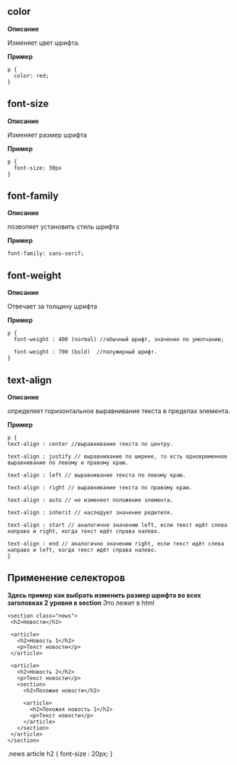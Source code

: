 ## color
**Описание**

Изменяет цвет шрифта.

**Пример**
```
p {
  color: red;
}
```
## font-size 
**Описание**

Изменяет размер шрифта

**Пример**

```
p {
  font-size: 30px
}
```

## font-family
**Описание**

позволяет установить стиль шрифта 

**Пример**

```font-family: sans-serif;```

## font-weight
**Описание**

Отвечает за толщину шрифта

**Пример**
```
p {
  font-weight : 400 (normal) //обычный шрифт, значение по умолчанию;

  font-weight : 700 (bold)  //полужирный шрифт.
}
```
## text-align 
**Описание**

определяет горизонтальное выравнивание текста в пределах элемента.

**Пример**
```
p {
text-align : center //выравнивание текста по центру.

text-align : justify // выравнивание по ширине, то есть одновременное выравнивание по левому и правому краю.

text-align : left // выравнивание текста по левому краю.

text-align : right // выравнивание текста по правому краю.

text-align : auto // не изменяет положение элемента.

text-align : inherit // наследует значение родителя.

text-align : start // аналогично значению left, если текст идёт слева направо и right, когда текст идёт справа налево.

text-align : end // аналогично значению right, если текст идёт слева направо и left, когда текст идёт справа налево.
}
```

## Применение селекторов
 **Здесь пример как выбрать изменить размер шрифта во всех заголовках 2 уровня в section**
 Это лежит в html

 ```
 <section class="news">
  <h2>Новости</h2>

  <article>
    <h2>Новость 1</h2>
    <p>Текст новости</p>
  </article>

  <article>
    <h2>Новость 2</h2>
    <p>Текст новости</p>
    <section>
      <h2>Похожие новости</h2>

      <article>
        <h2>Похожая новость 1</h2>
        <p>Текст новости</p>
      </article>
    </section>
  </article>
</section>
```
 .news article h2 {
    font-size : 20px;
 }
 ```